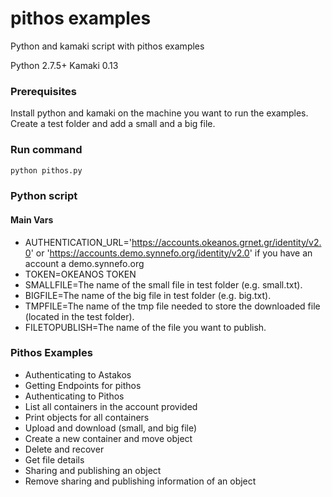 pithos examples
========
Python and kamaki script with pithos examples

Python 2.7.5+
Kamaki 0.13

### Prerequisites
Install python and kamaki on  the machine you want to run the examples.
Create a test folder and add a small and a big file.
 
### Run command 

```bash
python pithos.py
```

### Python script

#### Main Vars


- AUTHENTICATION_URL='https://accounts.okeanos.grnet.gr/identity/v2.0' or 
	'https://accounts.demo.synnefo.org/identity/v2.0' if you have an account a demo.synnefo.org
- TOKEN=OKEANOS TOKEN
- SMALLFILE=The name of the small file in test folder (e.g. small.txt).
- BIGFILE=The name of the big file in test folder (e.g. big.txt).
- TMPFILE=The name of the tmp file needed to store the downloaded file (located in the test folder).
- FILETOPUBLISH=The name of the file you want to publish. 


### Pithos Examples

- Authenticating to Astakos
- Getting Endpoints for pithos
- Authenticating to Pithos
- List all containers in the account provided
- Print objects for all containers
- Upload and download (small, and big file) 
- Create a new container and move object
- Delete and recover
- Get file details
- Sharing and publishing an object
- Remove sharing and publishing information of an object
